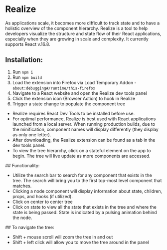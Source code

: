 # Realize

As applications scale, it becomes more difficult to track state and to have a holistic overview of the component hierarchy. Realize is a tool to help developers visualize the structure and state flow of their React applications, especially when they are  growing in scale and complexity. It currently supports React v.16.8.

## Installation:
1. Run `npm i`
2. Run `npm build`
3. Load the extension into Firefox via Load Temporary Addon - `about:debugging#/runtime/this-firefox`
4. Navigate to a React website and open the Realize dev tools panel
5. Click the extension icon (Browser Action) to hook in Realize
6. Trigger a state change to populate the component tree

* Realize requires React Dev Tools to be installed before use.
* For optimal performance, Realize is best used with React applications launched from a local server. When running production builds, due to the minification, component names will display differently (they display as only one letter).
* After downloading, the Realize extension can be found as a tab in the dev tools panel.
* To view the tree hierarchy, click on a stateful element on the app to begin. The tree will live update as more components are accessed.

## Functionality:
* Utilize the search bar to search for any component that exists in the tree. The search will bring you to the first top-most level component that matches.
* Clicking a node component will display information about state, children, props, and hooks (if utilized).
* Click on center to center tree
* Click on state to view all the state that exists in the tree and where the state is being passed. State is indicated by a pulsing animation behind the node.

## To navigate the tree:
* Shift + mouse scroll will zoom the tree in and out
* Shift + left click will allow you to move the tree around in the panel
